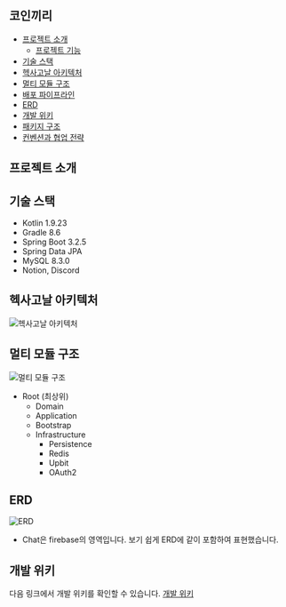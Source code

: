 ## 코인끼리

- [프로젝트 소개](#프로젝트-소개)
    * [프로젝트 기능](#프로젝트-기능)
- [기술 스택](#기술-스택)
- [헥사고날 아키텍처](#헥사고날-아키텍처)
- [멀티 모듈 구조](#멀티-모듈-구조)
- [배포 파이프라인](#배포-파이프라인)
- [ERD](#erd)
- [개발 위키](#개발-위키)
- [패키지 구조](#패키지-구조)
- [컨벤션과 협업 전략](#컨벤션과-협업-전략)

## 프로젝트 소개

## 기술 스택

- Kotlin 1.9.23
- Gradle 8.6
- Spring Boot 3.2.5
- Spring Data JPA
- MySQL 8.3.0
- Notion, Discord

## 헥사고날 아키텍처

![헥사고날 아키텍처](https://github.com/user-attachments/assets/19825ae3-bbda-4a59-abe5-8e8b7040062b)

## 멀티 모듈 구조

![멀티 모듈 구조](https://github.com/user-attachments/assets/8a9c5a46-19fd-4451-b0f1-4e454218dbc2)

- Root (최상위)
    - Domain
    - Application
    - Bootstrap
    - Infrastructure
        - Persistence
        - Redis
        - Upbit
        - OAuth2

## ERD

![ERD](https://github.com/user-attachments/assets/33a0f7e4-941f-4b9e-8817-8931a55857eb)

- Chat은 firebase의 영역입니다. 보기 쉽게 ERD에 같이 포함하여 표현했습니다.

## 개발 위키

다음 링크에서 개발 위키를 확인할 수 있습니다.
[개발 위키](https://abalone-shake-786.notion.site/fb0dc47690a74b3093834013dd086a6c?v=c1f7d935b9994602abe64d4033a5bde6&pvs=74)


